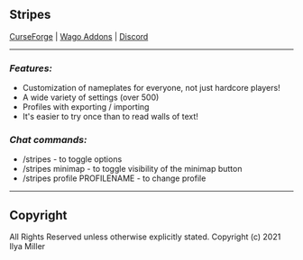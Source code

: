 ## Stripes

[CurseForge](https://www.curseforge.com/wow/addons/stripes) | [Wago Addons](https://addons.wago.io/addons/stripes) | [Discord](https://discord.gg/rWy6KG94ec)

---

### ***Features:***
- Customization of nameplates for everyone, not just hardcore players!
- A wide variety of settings (over 500)
- Profiles with exporting / importing
- It's easier to try once than to read walls of text!

### ***Chat commands:***
- /stripes - to toggle options
- /stripes minimap - to toggle visibility of the minimap button
- /stripes profile PROFILENAME - to change profile
---

## Copyright

All Rights Reserved unless otherwise explicitly stated.
Copyright (c) 2021 Ilya Miller
